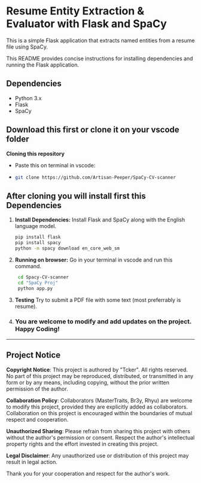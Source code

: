 # Resume Entity Extraction & Evaluator with Flask and SpaCy

This is a simple Flask application that extracts named entities from a resume file using SpaCy.


This README provides concise instructions for installing dependencies and running the Flask application.
## Dependencies

- Python 3.x
- Flask
- SpaCy

## Download this first or clone it on your vscode folder
**Cloning this repository**
- Paste this on terminal in vscode:
- ```bash 
  git clone https://github.com/Artisan-Peeper/SpaCy-CV-scanner

## After cloning you will install first this Dependencies 

1. **Install Dependencies:** Install Flask and SpaCy along with the English language model.
   ```bash
   pip install flask
   pip install spacy
   python -m spacy download en_core_web_sm

2. **Running on browser:** Go in your terminal in vscode and run this command.
   ```bash
    cd Spacy-CV-scanner
    cd "SpaCy Proj"
    python app.py

3. **Testing** Try to submit a PDF file with some text (most preferrably is resume).
4. ### You are welcome to modify and add updates on the project. Happy Coding!

---

## Project Notice

**Copyright Notice**: This project is authored by "Tcker". All rights reserved. No part of this project may be reproduced, distributed, or transmitted in any form or by any means, including copying, without the prior written permission of the author.

**Collaboration Policy**: Collaborators (MasterTraits, Br3y, Rhyu) are welcome to modify this project, provided they are explicitly added as collaborators. Collaboration on this project is encouraged within the boundaries of mutual respect and cooperation.

**Unauthorized Sharing**: Please refrain from sharing this project with others without the author's permission or consent. Respect the author's intellectual property rights and the effort invested in creating this project.

**Legal Disclaimer**: Any unauthorized use or distribution of this project may result in legal action.

Thank you for your cooperation and respect for the author's work.

